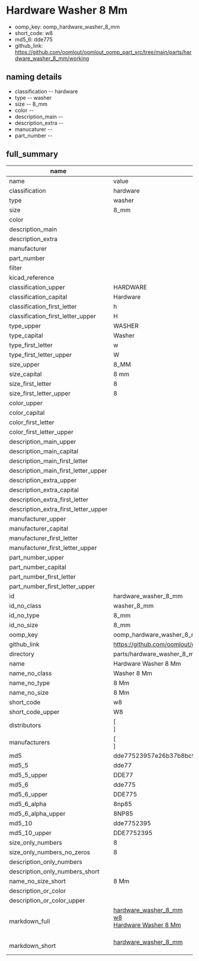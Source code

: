 # Hardware Washer 8 Mm

  
* oomp_key: oomp_hardware_washer_8_mm 
* short_code: w8
* md5_6: dde775  
* github_link: https://github.com/oomlout/oomlout_oomp_part_src/tree/main/parts/hardware_washer_8_mm/working  
## naming details
* classification -- hardware
* type -- washer
* size -- 8_mm
* color -- 
* description_main -- 
* description_extra -- 
* manucaturer -- 
* part_number -- 





## full_summary
| name | value | 
| --- | --- | 
| name | value | 
| classification | hardware | 
| type | washer | 
| size | 8_mm | 
| color |  | 
| description_main |  | 
| description_extra |  | 
| manufacturer |  | 
| part_number |  | 
| filter |  | 
| kicad_reference |  | 
| classification_upper | HARDWARE | 
| classification_capital | Hardware | 
| classification_first_letter | h | 
| classification_first_letter_upper | H | 
| type_upper | WASHER | 
| type_capital | Washer | 
| type_first_letter | w | 
| type_first_letter_upper | W | 
| size_upper | 8_MM | 
| size_capital | 8 mm | 
| size_first_letter | 8 | 
| size_first_letter_upper | 8 | 
| color_upper |  | 
| color_capital |  | 
| color_first_letter |  | 
| color_first_letter_upper |  | 
| description_main_upper |  | 
| description_main_capital |  | 
| description_main_first_letter |  | 
| description_main_first_letter_upper |  | 
| description_extra_upper |  | 
| description_extra_capital |  | 
| description_extra_first_letter |  | 
| description_extra_first_letter_upper |  | 
| manufacturer_upper |  | 
| manufacturer_capital |  | 
| manufacturer_first_letter |  | 
| manufacturer_first_letter_upper |  | 
| part_number_upper |  | 
| part_number_capital |  | 
| part_number_first_letter |  | 
| part_number_first_letter_upper |  | 
| id | hardware_washer_8_mm | 
| id_no_class | washer_8_mm | 
| id_no_type | 8_mm | 
| id_no_size | 8_mm | 
| oomp_key | oomp_hardware_washer_8_mm | 
| github_link | https://github.com/oomlout/oomlout_oomp_part_src/tree/main/parts/hardware_washer_8_mm/working | 
| directory | parts/hardware_washer_8_mm | 
| name | Hardware Washer 8 Mm | 
| name_no_class | Washer 8 Mm | 
| name_no_type | 8 Mm | 
| name_no_size | 8 Mm | 
| short_code | w8 | 
| short_code_upper | W8 | 
| distributors | [<br>] | 
| manufacturers | [<br>] | 
| md5 | dde77523957e26b37b8bc9a2af8510b4 | 
| md5_5 | dde77 | 
| md5_5_upper | DDE77 | 
| md5_6 | dde775 | 
| md5_6_upper | DDE775 | 
| md5_6_alpha | 8np85 | 
| md5_6_alpha_upper | 8NP85 | 
| md5_10 | dde7752395 | 
| md5_10_upper | DDE7752395 | 
| size_only_numbers | 8 | 
| size_only_numbers_no_zeros | 8 | 
| description_only_numbers |  | 
| description_only_numbers_short |   | 
| name_no_size_short | 8 Mm | 
| description_or_color |   | 
| description_or_color_upper |   | 
| markdown_full | [hardware_washer_8_mm](https://github.com/oomlout/oomlout_oomp_part_src/tree/main/parts/hardware_washer_8_mm/working)<br>[w8](https://github.com/oomlout/oomlout_oomp_part_src/tree/main/parts/hardware_washer_8_mm/working)<br>[Hardware Washer 8 Mm](https://github.com/oomlout/oomlout_oomp_part_src/tree/main/parts/hardware_washer_8_mm/working)<br><br> | 
| markdown_short | [hardware_washer_8_mm](https://github.com/oomlout/oomlout_oomp_part_src/tree/main/parts/hardware_washer_8_mm/working)<br><br> | 

